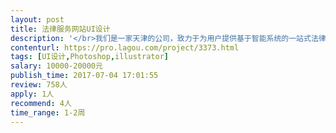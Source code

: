 ```yaml
---                
layout: post       
title: 法律服务网站UI设计           
description: '</br>我们是一家天津的公司，致力于为用户提供基于智能系统的一站式法律文件服务，目前需要对网站进行开发和UI设计。</br></br>我们期待UI设计的工作包括如下：</br></br>1、根据项目功能需求和原型图进行整个网站的UI设计；</br>2、与运营和开发协调，进行必要的修改和完善；</br>3、对于网站整体版式的设计和构思提供思路和改善建议。</br>'     
contenturl: https://pro.lagou.com/project/3373.html      
tags: [UI设计,Photoshop,illustrator]            
salary: 10000-20000元          
publish_time: 2017-07-04 17:01:55         
review: 758人                   
apply: 1人                   
recommend: 4人                   
time_range: 1-2周              
---                 
```

